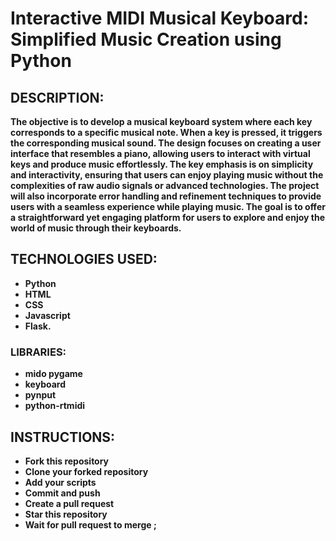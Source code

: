# Interactive MIDI Musical Keyboard: Simplified Music Creation using Python


## DESCRIPTION:
<b>The objective is to develop a musical keyboard system where each key corresponds to a specific musical note. When a key is pressed, it triggers the corresponding musical sound. The design focuses on creating a user interface that resembles a piano, allowing users to interact with virtual keys and produce music effortlessly. The key emphasis is on simplicity and interactivity, ensuring that users can enjoy playing music without the complexities of raw audio signals or advanced technologies. The project will also incorporate error handling and refinement techniques to provide users with a seamless experience while playing music. The goal is to offer a straightforward yet engaging platform for users to explore and enjoy the world of music through their keyboards.<b>

## TECHNOLOGIES USED:
- Python
- HTML
- CSS
- Javascript
- Flask.

### LIBRARIES:
- mido pygame
- keyboard
- pynput
- python-rtmidi

## INSTRUCTIONS:
- Fork this repository
- Clone your forked repository
- Add your scripts
- Commit and push
- Create a pull request
- Star this repository
- Wait for pull request to merge
;
